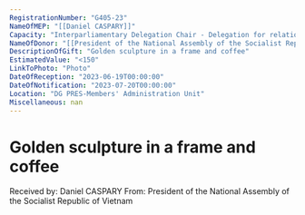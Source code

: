 ```yaml
---
RegistrationNumber: "G405-23"
NameOfMEP: "[[Daniel CASPARY]]"
Capacity: "Interparliamentary Delegation Chair - Delegation for relations with the countries of Southeast Asia and the Association of Southeast Asian Nations (ASEAN)"
NameOfDonor: "[[President of the National Assembly of the Socialist Republic of Vietnam]]"
DescriptionOfGift: "Golden sculpture in a frame and coffee"
EstimatedValue: "<150"
LinkToPhoto: "Photo"
DateOfReception: "2023-06-19T00:00:00"
DateOfNotification: "2023-07-20T00:00:00"
Location: "DG PRES-Members' Administration Unit"
Miscellaneous: nan
---
```


# Golden sculpture in a frame and coffee

Received by: Daniel CASPARY
From: President of the National Assembly of the Socialist Republic of Vietnam
